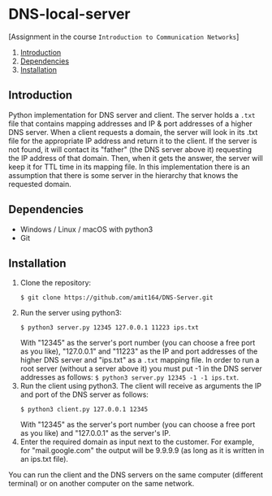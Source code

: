 # DNS-local-server
\[Assignment in the course ```Introduction to Communication Networks```\]
1. [Introduction](#introduction)
2. [Dependencies](#dependencies)  
3. [Installation](#installation)


## Introduction
Python implementation for DNS server and client. The server holds a ```.txt``` file that contains mapping addresses and IP & port addresses of a higher DNS server. When a client requests a domain, the server will look in its .txt file for the appropriate IP address and return it to the client. If the server is not found, it will contact its "father" (the DNS server above it) requesting the IP address of that domain. Then, when it gets the answer, the server will keep it for TTL time in its mapping file. In this implementation there is an assumption that there is some server in the hierarchy that knows the requested domain.

## Dependencies
* Windows / Linux / macOS with python3
* Git

## Installation
1. Clone the repository:  
    ```
    $ git clone https://github.com/amit164/DNS-Server.git
    ```
2. Run the server using python3:
    ```
    $ python3 server.py 12345 127.0.0.1 11223 ips.txt
    ```
    With "12345" as the server's port number (you can choose a free port as you like), "127.0.0.1" and "11223" as the IP and port addresses of the higher DNS server and "ips.txt" as a ```.txt``` mapping file. In order to run a root server (without a server above it) you must put -1 in the DNS server addresses as follows: ```$ python3 server.py 12345 -1 -1 ips.txt```.
3.  Run the client using python3. The client will receive as arguments the IP and port of the DNS server as follows:
    ```
    $ python3 client.py 127.0.0.1 12345
    ```
    With "12345" as the server's port number (you can choose a free port as you like) and "127.0.0.1" as the server's IP.
4. Enter the required domain as input next to the customer. For example, for "mail.google.com" the output will be 9.9.9.9 (as long as it is written in an ips.txt file).


You can run the client and the DNS servers on the same computer (different terminal) or on another computer on the same network.
